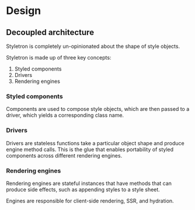 # Design

## Decoupled architecture

Styletron is completely un-opinionated about the shape of style objects.

Styletron is made up of three key concepts:

1. Styled components
2. Drivers
3. Rendering engines

### Styled components

Components are used to compose style objects, which are then passed to a driver, which yields a corresponding class name.

### Drivers

Drivers are stateless functions take a particular object shape and produce engine method calls. This is the glue that enables portability of styled components across different rendering engines.

### Rendering engines

Rendering engines are stateful instances that have methods that can produce side effects, such as appending styles to a style sheet.

Engines are responsible for client-side rendering, SSR, and hydration.
